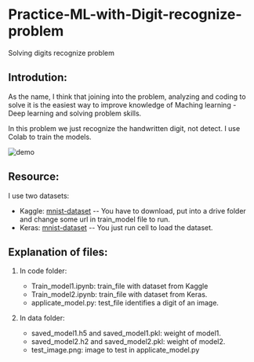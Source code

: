 # Practice-ML-with-Digit-recognize-problem
Solving digits recognize problem 
## Introdution:
  As the name, I think that joining into the problem, analyzing and coding to solve it is the easiest way to improve knowledge of Maching learning - Deep learning and solving problem skills.
  
  In this problem we just recognize the handwritten digit, not detect. I use Colab to train the models.

![demo](https://github.com/Tkag0001/Practice-ML-with-Digit-recognize-problem/assets/107709392/d7917711-4b0f-4710-98bc-009fba15d2c9)


## Resource:

I use two datasets:
- Kaggle: [mnist-dataset](https://www.kaggle.com/competitions/digit-recognizer) -- You have to download, put into a drive folder and change some url in train_model file to run.
- Keras: [mnist-dataset](https://keras.io/api/datasets/mnist/) -- You just run cell to load the dataset.

## Explanation of files:
1) In code folder:
   - Train_model1.ipynb: train_file with dataset from Kaggle
   - Train_model2.ipynb: train_file with dataset from Keras.
   - applicate_model.py: test_file identifies a digit of an image.
     
2) In data folder:
   - saved_model1.h5 and saved_model1.pkl: weight of model1.
   - saved_model2.h2 and saved_model2.pkl: weight of model2.
   - test_image.png: image to test in applicate_model.py
